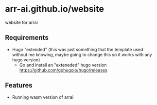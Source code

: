 # arr-ai.github.io/website

website for arrai

## Requirements
 - Hugo "extended" (this was just something that the template used without me knowing, maybe going to change this so it works with any hugo version)
    - Go and install an "exteneded" hugo version https://github.com/gohugoio/hugo/releases

## Features
 - Running wasm version of arrai
